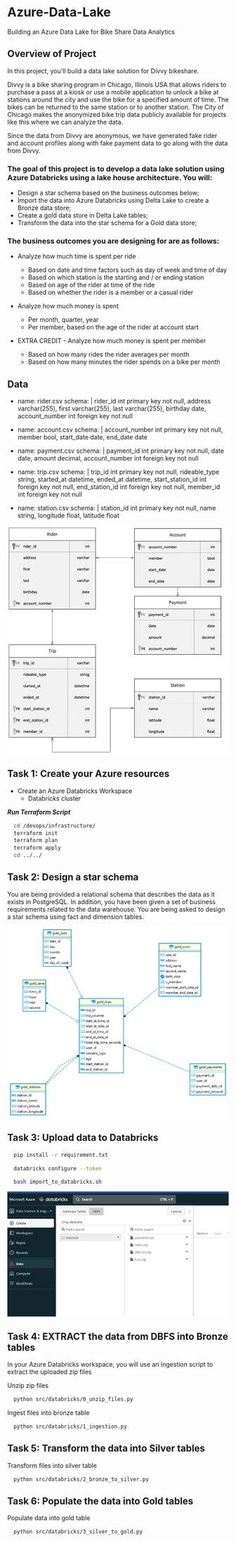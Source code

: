 # Azure-Data-Lake
Building an Azure Data Lake for Bike Share Data Analytics

## Overview of Project

In this project, you'll build a data lake solution for Divvy bikeshare.

Divvy is a bike sharing program in Chicago, Illinois USA that allows riders to purchase a pass at a kiosk or use a mobile application to unlock a bike at stations around the city and use the bike for a specified amount of time. The bikes can be returned to the same station or to another station. The City of Chicago makes the anonymized bike trip data publicly available for projects like this where we can analyze the data.

Since the data from Divvy are anonymous, we have generated fake rider and account profiles along with fake payment data to go along with the data from Divvy. 

### The goal of this project is to develop a data lake solution using Azure Databricks using a lake house architecture. You will:

* Design a star schema based on the business outcomes below;
* Import the data into Azure Databricks using Delta Lake to create a Bronze data store;
* Create a gold data store in Delta Lake tables;
* Transform the data into the star schema for a Gold data store;

### The business outcomes you are designing for are as follows:
* Analyze how much time is spent per ride
    * Based on date and time factors such as day of week and time of day
    * Based on which station is the starting and / or ending station
    * Based on age of the rider at time of the ride
    * Based on whether the rider is a member or a casual rider

* Analyze how much money is spent
    * Per month, quarter, year
    * Per member, based on the age of the rider at account start

* EXTRA CREDIT - Analyze how much money is spent per member
    * Based on how many rides the rider averages per month
    * Based on how many minutes the rider spends on a bike per month

## Data

- name: rider.csv
  schema: |
    rider_id int primary key not null,
    address varchar(255),
    first varchar(255),
    last varchar(255),
    birthday date,
    account_number int foreign key not null

- name: account.csv
  schema: |
    account_number int primary key not null,
    member bool,
    start_date date,
    end_date date

- name: payment.csv
  schema: |
    payment_id int primary key not null,
    date date,
    amount decimal, 
    account_number int foreign key not null

- name: trip.csv
  schema: |
    trip_id int primary key not null,
    rideable_type string, 
    started_at datetime,
    ended_at datetime,
    start_station_id int foreign key not null, 
    end_station_id int foreign key not null, 
    member_id int foreign key not null

- name: station.csv
  schema: |
    station_id int primary key not null,
    name string,
    longitude float,
    latitude float

![Divy ERD](/images/divvy_erd.png)


## Task 1: Create your Azure resources
* Create an Azure Databricks Workspace
  * Databricks cluster

***Run Terraform Script*** 

```bash
  cd /devops/infrastructure/
  terraform init
  terraform plan
  terraform apply
  cd ../../
```


## Task 2: Design a star schema
You are being provided a relational schema that describes the data as it exists in PostgreSQL. In addition, you have been given a set of business requirements related to the data warehouse. You are being asked to design a star schema using fact and dimension tables.

![Star Schema](/images/Azure%20Databricks%20-%20hive_metastore.png)

## Task 3: Upload data to Databricks

```bash
  pip install -r requirement.txt
```

```bash
  databricks configure --token
```


```bash
  bash import_to_databricks.sh
```

![Upload](/images/data_in_dbfs.png)

## Task 4: EXTRACT the data from DBFS into Bronze tables
In your Azure Databricks workspace, you will use an ingestion script to extract the uploaded zip files

Unzip zip files
```bash
  python src/databricks/0_unzip_files.py
```

Ingest files into bronze table 
```bash
  python src/databricks/1_ingestion.py
```

## Task 5: Transform the data into Silver tables 

Transform files into silver table 
```bash
  python src/databricks/2_bronze_to_silver.py
```

## Task 6: Populate the data into Gold tables 

Populate data into gold table 
```bash
  python src/databricks/3_silver_to_gold.py
```


